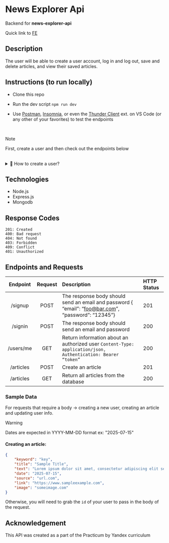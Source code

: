 # News Explorer Api

Backend for **news-explorer-api** 
<!-- domain name www.api.explorethenews.students.nomoreparties.site -->

Quick link to [FE](https://github.com/olivcamj/news-explorer-frontend)

## Description

The user will be able to create a user account, log in and log out, save and delete articles, and view their saved articles.

## Instructions (to run locally) 

- Clone this repo
- Run the dev script `npm run dev`
- Use [Postman](https://www.postman.com/downloads/), [Insomnia](https://insomnia.rest/), or even the [Thunder Client](https://www.thunderclient.io/) ext. on VS Code (or any other of your favorites) to test the endpoints 

  <br/>

> [!NOTE]
> First, create a user and then check out the endpoints below

 <br/>
  

  <details>
    <summary> 👀 How to create a user?</summary>
    <br />
   <p>Check below for a <a href="#endpoints-and-requests">table</a> that contains all endpoints and routes for this project.</p> 
    <img width="470" height="317" alt="Use Postman Client to create a new user account." src="https://github.com/user-attachments/assets/4af31083-e58d-48be-ab59-00f47fab7d15" />
    <p>Here we are using the <code>/signup</code> route, and inside Postman (or your choice of API client), we add the name, email, and password in the request body for our test account.</p>
    <p>Then, we will sign into the newly created account (switch route to <code>/signin</code>) and ensure that we grab the Bearer Token.</p>
    After sending the authentication request, the API's response will appear in the response section of Postman. Look within the "Body" tab
   
<img width="330" height="354" alt="Your Bearer Token would be located here in the response body using Postman client tool" src="https://github.com/user-attachments/assets/c4e6b2c4-dfc6-41f4-b73f-dbebf8825f24" />


<strong>Now</strong>, to use <em>any</em> of the endpoints, you will need to make the request with the Bearer token. 
Copy your token and paste it into the authorization or header section of your request.

An example of retrieving user account info on Postman ✨ see image ⤵️.
<img width="872" height="340" alt="Screenshot 2025-07-22 at 11 57 33 AM" src="https://github.com/user-attachments/assets/3deb9a64-c30e-4e29-98e0-f9e9a150b252" />
  </details>


## Technologies 
- Node.js
- Express.js
- Mongodb

## Response Codes
```200: Success
201: Created
400: Bad request
404: Not found
403: Forbidden
409: Conflict
401: Unauthorized
```

## Endpoints and Requests

|Endpoint | Request | Description| HTTP Status |
|:-------:| :------: | :---- | :----
| /signup | POST | The response body should send an email and password { “email”: “foo@bar.com”, “password”: “12345”} | 201 |
| /signin | POST | The response body should send an email and password | 200 |
| /users/me | GET | Return information about an authorized user ``` Content-Type: application/json, Authentication: Bearer “token” ```| 200|
| /articles | POST  | Create an article |  201 |
| /articles | GET | Return all articles from the database| 200 |


### Sample Data
For requests that require a body -> creating a new user, creating an article and updating user info.

> [!WARNING]
> Dates are expected in YYYY-MM-DD format ex: "2025-07-15"

#### Creating an article:

```json
{
    "keyword": "key",
    "title": "Sample Title",
    "text": "Lorem ipsum dolor sit amet, consectetur adipiscing elit sed do eiusmod tempor incididunt ...",
    "date": "2025-07-15",
    "source": "url.com",
    "link": "https://www.sampleexample.com",
    "image": "someimage.com"
}
```
Otherwise, you will need to grab the `id` of your user to pass in the body of the request.


## Acknowledgement
This API was created as a part of the Practicum by Yandex curriculum
